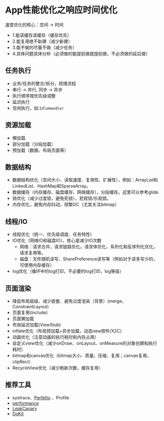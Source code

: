 # App性能优化之响应时间优化

速度优化的核心：空间 -> 时间

* 1.能读缓存读缓存（缓存优先）
* 2.能复用绝不新建（减少新建）
* 3.能不做的尽量不做（减少任务）
* 4.具体问题具体分析（必须做的能提前做就提前做，不必须做的延后做）

## 任务执行

* 业务/任务的整合/拆分，梳理流程
* 串行 -> 并行, 同步 -> 异步
* 执行顺序按优先级调整
* 延迟执行
* 空闲执行，如:`IdleHandler`

## 资源加载

* 懒加载
* 部分加载（分段加载）
* 预加载（数据、布局页面等）

## 数据结构

* 数据结构优化（空间大小、读取速度、复用性、扩展性），例如：ArrayList和LinkedList、HashMap和SparseArray。
* 数据缓存（内存缓存、磁盘缓存、网络缓存），分段缓存。这里可以参考glide.
* 锁优化（减少过度锁，避免死锁），悲观锁/乐观锁。
* 内存优化，避免内存抖动，频繁GC（尤其关注bitmap）

## 线程/IO

* 线程优化（统一、优先级调度、任务特性）
* IO优化（网络IO和磁盘IO），核心是减少IO次数
  * 网络：请求合并，请求链路优化，请求体优化，系列化和反序列化优化，请求复用等。
  * 磁盘：文件随机读写、SharePreference读写等（例如对于读多写少的，可使用内存缓存）
* log优化（循环中的log打印，不必要的log打印，log等级）

## 页面渲染

* 降低布局层级、减少嵌套、避免过度渲染（背景）(merge，ConstraintLayout)
* 页面复用(include)
* 页面懒加载
* 布局延迟加载(ViewStub)
* inflate优化（布局预加载+异步加载，动态new控件/X2C）
* 动画优化（注意动画的执行耗时和内存占用）
* 自定义view优化（减少onDraw、onLayout、onMeasure的对象创建和执行耗时）
* bitmap和canvas优化（bitmap大小、质量、压缩、复用；canvas复用，clipRect）
* RecycleView优化（减少刷新次数，缓存复用）

## 推荐工具

* systrace、[Perfetto](https://ui.perfetto.dev/#!/) 、Profile
* [performance](https://github.com/xanderwang/performance)
* [LeakCanary](https://github.com/square/leakcanary)
* [DoKit](https://github.com/didi/DoKit)
